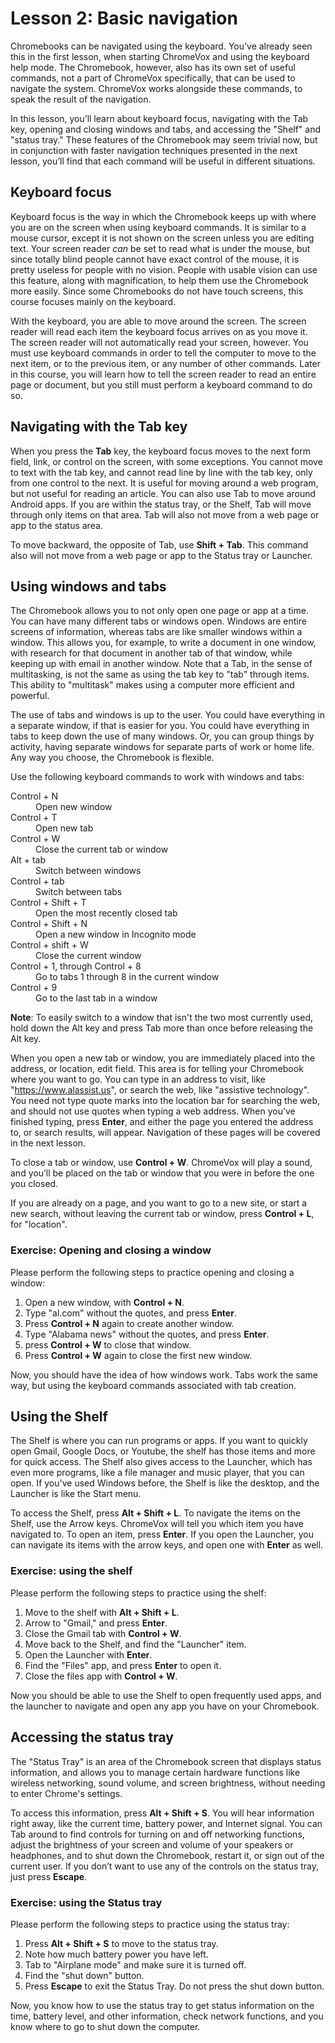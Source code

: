 # Lesson 2: Basic navigation

Chromebooks can be navigated using the keyboard. You’ve already seen
this in the first lesson, when starting ChromeVox and using the
keyboard help mode. The Chromebook, however, also has its own set of
useful commands, not a part of ChromeVox specifically, that can be
used to navigate the system. ChromeVox works alongside these commands,
to speak the result of the navigation.

In this lesson, you’ll learn about keyboard focus, navigating with the
Tab key, opening and closing windows and tabs, and accessing the
"Shelf" and "status tray." These features of the Chromebook may seem
trivial now, but in conjunction with faster navigation techniques
presented in the next lesson, you’ll find that each command will be
useful in different situations.

## Keyboard focus

Keyboard focus is the way in which the Chromebook keeps up with where
you are on the screen when using keyboard commands. It is similar to a
mouse cursor, except it is not shown on the screen unless you are
editing text. Your screen reader *can* be set to read what is under
the mouse, but since totally blind people cannot have exact control of
the mouse, it is pretty useless for people with no vision. People with
usable vision can use this feature, along with magnification, to help
them use the Chromebook more easily. Since some Chromebooks do not
have touch screens, this course focuses mainly on the keyboard.

With the keyboard, you are able to move around the screen. The screen
reader will read each item the keyboard focus arrives on as you move
it. The screen reader will not automatically read your screen,
however. You must use keyboard commands in order to tell the computer
to move to the next item, or to the previous item, or any number of
other commands. Later in this course, you will learn how to tell the
screen reader to read an entire page or document, but you still must
perform a keyboard command to do so.

## Navigating with the Tab key

When you press the **Tab** key, the keyboard focus moves to the next form
field, link, or control on the screen, with some exceptions. You
cannot move to text with the tab key, and cannot read line by line
with the tab key, only from one control to the next. It is useful for
moving around a web program, but not useful for reading an article.
You can also use Tab to move around Android apps. If you are within
the status tray, or the Shelf, Tab will move through only items on
that area. Tab will also not move from a web page or app to the status
area.

To move backward, the opposite of Tab, use **Shift + Tab**. This command
also will not move from a web page or app to the Status tray or
Launcher.

## Using windows and tabs

The Chromebook allows you to not only open one page or app at a time.
You can have many different tabs or windows open. Windows are entire
screens of information, whereas tabs are like smaller windows within a
window. This allows you, for example, to write a document in one
window, with research for that document in another tab of that window,
while keeping up with email in another window. Note that a Tab, in the
sense of multitasking, is not the same as using the tab key to "tab"
through items. This ability to "multitask" makes using a computer more
efficient and powerful.

The use of tabs and windows is up to the user. You could have
everything in a separate window, if that is easier for you. You could
have everything in tabs to keep down the use of many windows. Or, you
can group things by activity, having separate windows for separate
parts of work or home life. Any way you choose, the Chromebook is
flexible.

Use the following keyboard commands to work with windows and tabs:

<dl>
<dt>Control + N</dt>
<dd>Open new window</dd>
<dt>Control + T</dt>
<dd>Open new tab</dd>
<dt>Control + W</dt>
<dd>Close the current tab or window</dd>
<dt>Alt + tab</dt>
<dd>Switch between windows</dd>
<dt>Control + tab</dt>
<dd>Switch between tabs</dd>
<dt>Control + Shift + T</dt>
<dd>Open the most recently closed tab</dd>
<dt>Control + Shift + N</dt>
<dd>Open a new window in Incognito mode</dd>
<dt>Control + shift + W</dt>
<dd>Close the current window</dd>
<dt>Control + 1, through Control + 8</dt>
<dd>Go to tabs 1 through 8 in the current window</dd>
<dt>Control + 9</dt>
<dd>Go to the last tab in a window</dd>
</dl>

<aside>
<p><b>Note</b>: To easily switch to a window that isn't the two most currently used, hold down the Alt key and press Tab more than once before releasing the Alt key.
</p>
</aside>

When you open a new tab or window, you are immediately placed into the
address, or location, edit field. This area is for telling your
Chromebook where you want to go. You can type in an address to visit,
like "https://www.alassist.us", or search the web, like "assistive
technology". You need not type quote marks into the location bar for
searching the web, and should not use quotes when typing a web
address. When you’ve finished typing, press **Enter**, and either the
page you entered the address to, or search results, will appear.
Navigation of these pages will be covered in the next lesson.

To close a tab or window, use **Control + W**. ChromeVox will play a
sound, and you’ll be placed on the tab or window that you were in
before the one you closed.

If you are already on a page, and you want to go to a new site, or
start a new search, without leaving the current tab or window, press
**Control + L**, for "location".

### Exercise: Opening and closing a window

Please perform the following steps to practice opening and closing a
window:

1. Open a new window, with **Control + N**.
2. Type "al.com" without the quotes, and press **Enter**.
3. Press **Control + N** again to create another window.
4. Type "Alabama news" without the quotes, and press **Enter**.
5. press **Control + W** to close that window.
6. Press **Control + W** again to close the first new window.

Now, you should have the idea of how windows work. Tabs work the same
way, but using the keyboard commands associated with tab creation.

## Using the Shelf

The Shelf is where you can run programs or apps. If you want to
quickly open Gmail, Google Docs, or Youtube, the shelf has those items
and more for quick access. The Shelf also gives access to the
Launcher, which has even more programs, like a file manager and music
player, that you can open. If you've used Windows before, the Shelf is
like the desktop, and the Launcher is like the Start menu.

To access the Shelf, press **Alt + Shift + L**. To navigate the items
on the Shelf, use the Arrow keys. ChromeVox will tell you which item
you have navigated to. To open an item, press **Enter**. If you open the
Launcher, you can navigate its items with the arrow keys, and open one
with **Enter** as well.

### Exercise: using the shelf

Please perform the following steps to practice using the shelf:

1. Move to the shelf with **Alt + Shift + L**.
2. Arrow to "Gmail," and press **Enter**.
3. Close the Gmail tab with **Control + W**.
4. Move back to the Shelf, and find the "Launcher" item.
5. Open the Launcher with **Enter**.
6. Find the "Files" app, and press **Enter** to open it.
7. Close the files app with **Control + W**.

Now you should be able to use the Shelf to open frequently used apps,
and the launcher to navigate and open any app you have on your
Chromebook.

## Accessing the status tray

The "Status Tray" is an area of the Chromebook screen that displays
status information, and allows you to manage certain hardware
functions like wireless networking, sound volume, and screen
brightness, without needing to enter Chrome's settings.

To access this information, press **Alt + Shift + S**. You will hear
information right away, like the current time, battery power, and
Internet signal. You can Tab around to find controls for turning on
and off networking functions, adjust the brightness of your screen and
volume of your speakers or headphones, and to shut down the
Chromebook, restart it, or sign out of the current user. If you don’t
want to use any of the controls on the status tray, just press
**Escape**.

### Exercise: using the Status tray

Please perform the following steps to practice using the status tray:

1. Press **Alt + Shift + S** to move to the status tray.
2. Note how much battery power you have left.
3. Tab to "Airplane mode" and make sure it is turned off.
4. Find the "shut down" button.
5. Press **Escape** to exit the Status Tray. Do not press the shut
   down button.

Now, you know how to use the status tray to get status information on
the time, battery level, and other information, check network
functions, and you know where to go to shut down the computer. 
